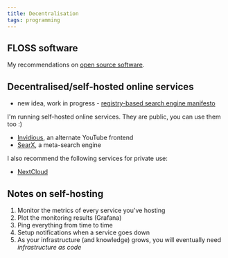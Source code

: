 ```yaml
---
title: Decentralisation
tags: programming
---
```


## FLOSS software

My recommendations on [open source software](/open-source-daily-guide).


## Decentralised/self-hosted online services

- new idea, work in progress - [registry-based search engine manifesto](/search-registry-manifesto) 

I'm running self-hosted online services. They are public, you can use them too :)

- [Invidious](https://invidious.baczek.me), an alternate YouTube frontend
- [SearX](https://searx.baczek.me), a meta-search engine


I also recommend the following services for private use:

- [NextCloud](https://nextcloud.com/)


## Notes on self-hosting

1. Monitor the metrics of every service you've hosting
2. Plot the monitoring results (Grafana)
3. Ping everything from time to time
4. Setup notifications when a service goes down
5. As your infrastructure (and knowledge) grows, you will eventually need *infrastructure as code*
